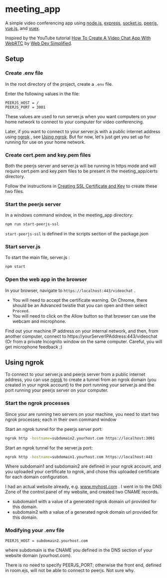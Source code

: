 # meeting_app

A simple video conferencing app using [node.js](https://nodejs.org/en/), [express](https://expressjs.com/), [socket.io](https://socket.io/), [peerjs](https://peerjs.com/), [vue.js](https://vuejs.org/), and [vuex](https://vuex.vuejs.org/).

Inspired by the YouTube tutorial [How To Create A Video Chat App With WebRTC](https://www.youtube.com/watch?v=DvlyzDZDEq4&t=1466s) by [Web Dev Simplified](https://www.youtube.com/channel/UCFbNIlppjAuEX4znoulh0Cw).

## Setup

### Create .env file
In the root directory of the project, create a `.env` file.

Enter the following values in the file:

```
PEERJS_HOST = /
PEERJS_PORT = 3001
```

These values are used to run server.js when you want computers on your home network to connect to your computer for video conferencing.

Later, if you want to connect to your server.js with a public internet address using [ngrok](https://ngrok.com/) , see [Using ngrok](#using-ngrok). But for now, let's just get you set up for running for use on your home network.


### Create cert.pem and key.pem files

Both the peerjs server and server.js will be running in https mode and will require cert.pem and key.pem files to be present in the meeting_app/certs directory.

Follow the instructions in [Creating SSL Certificate and Key](./certs/readme.md) to create these two files.


### Start the peerjs server

In a windows command window, in the meeting_app directory:

```sh
npm run start-peerjs-ssl
```

`start-peerjs-ssl` is defined in the scripts section of the package.json

### Start server.js

To start the main file, server.js :

```sh
npm start
```

### Open the web app in the browser

In your browser, navigate to `https://localhost:443/videochat` .
- You will need to accept the certificate warning. On Chrome, there should be an Advanced twistie that you can open and then select `Proceed`.
- You will need to click on the Allow button so that browser can use the webcam and microphone.

Find out your machine IP address on your internal network, and then, from another computer, connect to https://yourServerIPAddress:443/videochat (Or from a private Incognito window on the same computer. Careful, you will get microphone feedback ;)

## Using ngrok

To connect to your server.js and peerjs server from a public internet address, you can use [ngrok](https://ngrok.com/) to create a tunnel from an ngrok domain (you created in your ngrok account) to the port running your server.js and the port running your peerjs server on your computer.

### Start the ngrok processes

Since your are running two servers on your machine, you need to start two ngrok processes; each in their own command window

Start an ngrok tunnel for the peerjs server port:

```sh
ngrok http -hostname=subdomain2.yourhost.com https://localhost:3001 
```

Start an ngrok tunnel for the server.js port:

```sh 
ngrok http -hostname=subdomain1.yourhost.com https://localhost:443
```

Where subdomain1 and subdomain2 are defined in your ngrok account, and you uploaded your certificate to ngrok, and chose this uploaded certificate for each domain configuration.

I had an actual website already, e.g.  www.myhost.com . I went in to the DNS Zone of the control panel of my website, and created two CNAME records.

- subdomain1 with a value of a generated ngrok domain url provided for this domain.
- subdomain2 with a value of a generated ngrok domain url provided for this domain.

### Modifying your .env file

```
PEERJS_HOST = subdomain2.yourhost.com
```

where subdomain is the CNAME you defined in the DNS section of your website domain (yourhost.com).

There is no need to specify PEERJS_PORT; otherwise the front end, defined in room.ejs, will not be able to connect to peerjs. Not sure why.